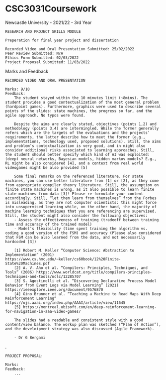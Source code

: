# CSC3031Coursework
Newcastle University - 2021/22 - 3rd Year

	RESEARCH AND PROJECT SKILLS MODULE
	
	Preperation for final year project and dissertation
	
	Recorded Video and Oral Presentation Submitted: 25/02/2022
	Peer Review Submitted: N/A
	Ethics Form Submitted: 02/03/2022
	Project Proposal Submitted: 11/03/2022

Marks and Feedback

	RECORDED VIDEO AND ORAL PRESENTATION
	
	Marks: 9/10
	Feedback: 
		The student stayed within the 10 minutes limit (~8mins). The student provides a good contextualization of the most general problem (hardpoint games). Furthermore, graphics were used to describe several points of the slides: state machines, the progress so far, and the agile approach. No typos were found.
	
		Despite the aims are clearly stated, objectives (points 1,2) and methodology (points 3,4) are intermingled. While the former generally refers which are the targets of the evaluations and the projects’ requirements, the latter describe how to meet the former (e.g., implementations, technology used, proposed solutions). Still, the aims and problem’s contextualization is very good, and in might also consider additional risks associated to learning approaches. Still, the student should better specify which kind of AI was exploited: (deep) neural networks, Bayesian models, hidden markov models? E.g., RL might be also considered [4], and a context from real world videogames might be also provided [5]
	
		Some final remarks on the referenced literature. For state machines, you can use better literature from [1] or [2], as they come from appropriate compiler theory literature. Still, the assumption on finite state machines is wrong, as it also possible to learn finite state machines from data [3]! Please re-formulate your content accordingly. Still, “let them learn from themselves” from the Forbes is misleading, as they are not computer scientists: this might force into unsupervised learning while, on the other hand, the majority of machine learning techniques that you are referencing are supervised. Still, the student might also consider the following objectives:
		- Assess the effectiveness of training (tradeoff between training time and accuracy of the trained model)
		- Model’s flexibility (time spent training the algorithm vs. coding a good version of the FSM) and accuracy (Please also considered that FSM can be also learned from the data, and not necessarily hardcoded [3])
	
		[1] Robert M. Keller “Computer Science: Abstraction to Implementation” (2001) https://www.cs.hmc.edu/~keller/cs60book/12%20Finite-State%20Machines.pdf
		[2] A. V. Aho et al. “Compilers: Principles, Techniques, and Tools” (2006) https://www.worldcat.org/title/compilers-principles-techniques-and-tools/oclc/12285707
		[3] S. Agostinelli et al. “Discovering Declarative Process Model Behavior from Event Logs via Model Learning” (2021) https://ieeexplore.ieee.org/document/9576870
		[4] Gino Brunner et al. “Teaching a Machine to Read Maps With Deep Reinforcement Learning“ https://ojs.aaai.org/index.php/AAAI/article/view/11645
		[5] https://montreal.ubisoft.com/en/deep-reinforcement-learning-for-navigation-in-aaa-video-games/
	
		The slides had a readable and consistent style with a good content/view balance. The workup plan was sketched (“Plan of Action”), and the develoipment strategy was also discussed (Agile Framework).
	
		- Dr G Bergami
		
.

	PROJECT PROPOSAL: 
	
	Marks:
	Feedback:
		...
